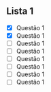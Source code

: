 ## Lista 1

- [x] Questão 1
- [x] Questão 1
- [ ] Questão 1
- [ ] Questão 1
- [ ] Questão 1
- [ ] Questão 1
- [ ] Questão 1
- [ ] Questão 1
